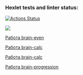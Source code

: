 ### Hexlet tests and linter status:
[![Actions Status](https://github.com/tresh-polka/frontend-project-44/actions/workflows/hexlet-check.yml/badge.svg)](https://github.com/tresh-polka/frontend-project-44/actions)

<a href="https://codeclimate.com/github/tresh-polka/frontend-project-44/maintainability"><img src="https://api.codeclimate.com/v1/badges/b84640aa660925c67527/maintainability" /></a>

<a href='https://asciinema.org/a/bJL5dYPb1wZB9QT86xh9BBAeU'>Работа brain-even<a>

<a href='https://asciinema.org/a/tSnlEKXFVVN9Ykfalhzi63iTu'>Работа brain-calc</a>

<a href='https://asciinema.org/a/9HXkfiIIAdAZcP5Ie7RpJXayA'>Работа brain-calc</a>

<a href='https://asciinema.org/a/Je54EQ5eDlzN8bCQuCbju5Q8K'>Работа brain-progression<a>